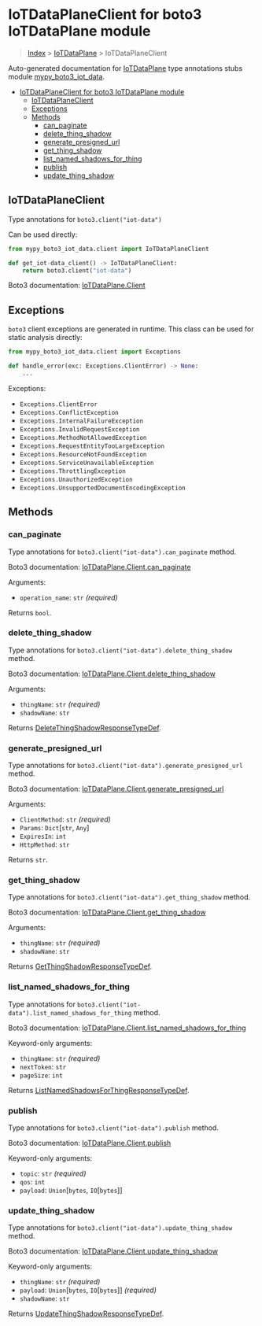 # IoTDataPlaneClient for boto3 IoTDataPlane module

> [Index](..) > [IoTDataPlane](.) > IoTDataPlaneClient

Auto-generated documentation for
[IoTDataPlane](https://boto3.amazonaws.com/v1/documentation/api/latest/reference/services/iot-data.html#IoTDataPlane)
type annotations stubs module
[mypy_boto3_iot_data](https://pypi.org/project/mypy-boto3-iot-data/).

- [IoTDataPlaneClient for boto3 IoTDataPlane module](#iotdataplaneclient-for-boto3-iotdataplane-module)
  - [IoTDataPlaneClient](#iotdataplaneclient)
  - [Exceptions](#exceptions)
  - [Methods](#methods)
    - [can_paginate](#can_paginate)
    - [delete_thing_shadow](#delete_thing_shadow)
    - [generate_presigned_url](#generate_presigned_url)
    - [get_thing_shadow](#get_thing_shadow)
    - [list_named_shadows_for_thing](#list_named_shadows_for_thing)
    - [publish](#publish)
    - [update_thing_shadow](#update_thing_shadow)

## IoTDataPlaneClient

Type annotations for `boto3.client("iot-data")`

Can be used directly:

```python
from mypy_boto3_iot_data.client import IoTDataPlaneClient

def get_iot-data_client() -> IoTDataPlaneClient:
    return boto3.client("iot-data")
```

Boto3 documentation:
[IoTDataPlane.Client](https://boto3.amazonaws.com/v1/documentation/api/latest/reference/services/iot-data.html#IoTDataPlane.Client)

## Exceptions

`boto3` client exceptions are generated in runtime. This class can be used for
static analysis directly:

```python
from mypy_boto3_iot_data.client import Exceptions

def handle_error(exc: Exceptions.ClientError) -> None:
    ...
```

Exceptions:

- `Exceptions.ClientError`
- `Exceptions.ConflictException`
- `Exceptions.InternalFailureException`
- `Exceptions.InvalidRequestException`
- `Exceptions.MethodNotAllowedException`
- `Exceptions.RequestEntityTooLargeException`
- `Exceptions.ResourceNotFoundException`
- `Exceptions.ServiceUnavailableException`
- `Exceptions.ThrottlingException`
- `Exceptions.UnauthorizedException`
- `Exceptions.UnsupportedDocumentEncodingException`

## Methods

### can_paginate

Type annotations for `boto3.client("iot-data").can_paginate` method.

Boto3 documentation:
[IoTDataPlane.Client.can_paginate](https://boto3.amazonaws.com/v1/documentation/api/latest/reference/services/iot-data.html#IoTDataPlane.Client.can_paginate)

Arguments:

- `operation_name`: `str` *(required)*

Returns `bool`.

### delete_thing_shadow

Type annotations for `boto3.client("iot-data").delete_thing_shadow` method.

Boto3 documentation:
[IoTDataPlane.Client.delete_thing_shadow](https://boto3.amazonaws.com/v1/documentation/api/latest/reference/services/iot-data.html#IoTDataPlane.Client.delete_thing_shadow)

Arguments:

- `thingName`: `str` *(required)*
- `shadowName`: `str`

Returns
[DeleteThingShadowResponseTypeDef](./type_defs.md#deletethingshadowresponsetypedef).

### generate_presigned_url

Type annotations for `boto3.client("iot-data").generate_presigned_url` method.

Boto3 documentation:
[IoTDataPlane.Client.generate_presigned_url](https://boto3.amazonaws.com/v1/documentation/api/latest/reference/services/iot-data.html#IoTDataPlane.Client.generate_presigned_url)

Arguments:

- `ClientMethod`: `str` *(required)*
- `Params`: `Dict`\[`str`, `Any`\]
- `ExpiresIn`: `int`
- `HttpMethod`: `str`

Returns `str`.

### get_thing_shadow

Type annotations for `boto3.client("iot-data").get_thing_shadow` method.

Boto3 documentation:
[IoTDataPlane.Client.get_thing_shadow](https://boto3.amazonaws.com/v1/documentation/api/latest/reference/services/iot-data.html#IoTDataPlane.Client.get_thing_shadow)

Arguments:

- `thingName`: `str` *(required)*
- `shadowName`: `str`

Returns
[GetThingShadowResponseTypeDef](./type_defs.md#getthingshadowresponsetypedef).

### list_named_shadows_for_thing

Type annotations for `boto3.client("iot-data").list_named_shadows_for_thing`
method.

Boto3 documentation:
[IoTDataPlane.Client.list_named_shadows_for_thing](https://boto3.amazonaws.com/v1/documentation/api/latest/reference/services/iot-data.html#IoTDataPlane.Client.list_named_shadows_for_thing)

Keyword-only arguments:

- `thingName`: `str` *(required)*
- `nextToken`: `str`
- `pageSize`: `int`

Returns
[ListNamedShadowsForThingResponseTypeDef](./type_defs.md#listnamedshadowsforthingresponsetypedef).

### publish

Type annotations for `boto3.client("iot-data").publish` method.

Boto3 documentation:
[IoTDataPlane.Client.publish](https://boto3.amazonaws.com/v1/documentation/api/latest/reference/services/iot-data.html#IoTDataPlane.Client.publish)

Keyword-only arguments:

- `topic`: `str` *(required)*
- `qos`: `int`
- `payload`: `Union`\[`bytes`, `IO`\[`bytes`\]\]

### update_thing_shadow

Type annotations for `boto3.client("iot-data").update_thing_shadow` method.

Boto3 documentation:
[IoTDataPlane.Client.update_thing_shadow](https://boto3.amazonaws.com/v1/documentation/api/latest/reference/services/iot-data.html#IoTDataPlane.Client.update_thing_shadow)

Keyword-only arguments:

- `thingName`: `str` *(required)*
- `payload`: `Union`\[`bytes`, `IO`\[`bytes`\]\] *(required)*
- `shadowName`: `str`

Returns
[UpdateThingShadowResponseTypeDef](./type_defs.md#updatethingshadowresponsetypedef).
